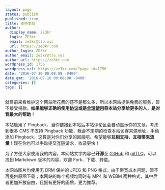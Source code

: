 ```yaml
---
layout: page
status: publish
published: true
title: 支持本站
author:
  display_name: ZE3kr
  login: ZE3kr
  email: ze3kr@tlo.xyz
  url: https://ze3kr.com
author_login: ZE3kr
author_email: ze3kr@tlo.xyz
author_url: https://ze3kr.com
wordpress_id: 1756
wordpress_url: https://ze3kr.com/?page_id=1756
date: '2016-07-10 08:08:08 -0400'
date_gmt: '2016-07-10 00:08:08 -0400'
categories: []
tags: []
---
```

<p>就目前来看维护这个网站所花费的还不是那么多，所以本网站提供免费的服务，暂不接受捐款。<strong>如果能够正确的使用<a href="https://ze3kr.com/license/">协议</a>或是<a href="https://zh.wikisource.org/wiki/中华人民共和国著作权法#.E7.AC.AC.E5.9B.9B.E8.8A.82.E3.80.80.E6.9D.83.E5.88.A9.E7.9A.84.E9.99.90.E5.88.B6" target="_blank">合理使用</a>将本站分享给更多的人，是对我最大的帮助！</strong></p>
<p>本站启用了 Pingback，当你链接到本站后本站评论区会自动显示你的文章。考虑到很多 CMS 不支持 Pingback 功能，我会不定期的检查本站访客来源地址，手动添加 Pingback，这算是对你们分享的回报吧，希望能够<strong>互相支持、互相带来流量</strong>！现在你也可以手动提交<a href="https://ze3kr.com/links/">互链</a>请求，收录更快！</p>
<p>为了方便大家使用我的内容，本网站文字内容已<strong>开源</strong>至 <a href="https://github.com/ZE3kr/ZE3kr" target="_blank">GitHub</a> 和 <a href="https://git.tlo.xyz/ZE3kr/ZE3kr">gitTLO</a>，可以找到 Markdown 版本的内容，欢迎 Fork、下载、转载。</p>
<p>本网站图片均使用无 DRM 保护的 JPEG 和 PNG 格式，由于带宽成本问题，暂不再提供原图下载；本网站的每个视频均同时有 MP4 和 WEBM 两种格式，其中后者更加开放自由，且拥有更好的画质，更为推荐。</p>
<p><!--</p>
<h2>捐助方式</h2>
<h3>微信支付</h3>
<p>请在<strong>微信</strong>客户端内扫描下方二维码，或关注微信号 <code>ZE3kr_service</code> 后点击页面下方的捐款按钮。</p>
<p>[img id="1716" size="thumbnail"][/img]</p>
<h3>支付宝支付</h3>
<p>请在<b>支付宝</b>客户端内扫描下方二维码</p>
<p>[img id="1717" size="thumbnail"][/img]</p>
<p><strong>或在手机上<a href="https://qr.alipay.com/ap9exv5cnp5mbofk4d" target="_blank">点此链接</a></strong></p>
<h3>PayPal</h3>
<p>请转账到 <code>admin@ze3kr.com</code>--></p>
